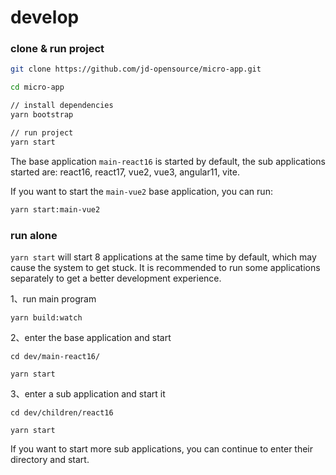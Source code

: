 # develop

### clone & run project
```bash
git clone https://github.com/jd-opensource/micro-app.git

cd micro-app

// install dependencies
yarn bootstrap 

// run project
yarn start
```

The base application `main-react16` is started by default, the sub applications started are: react16, react17, vue2, vue3, angular11, vite.

If you want to start the `main-vue2` base application, you can run: 

```bash
yarn start:main-vue2
```

### run alone
`yarn start` will start 8 applications at the same time by default, which may cause the system to get stuck. It is recommended to run some applications separately to get a better development experience.

1、run main program
```
yarn build:watch
```

2、enter the base application and start
```
cd dev/main-react16/

yarn start
```

3、enter a sub application and start it
```
cd dev/children/react16

yarn start
```

If you want to start more sub applications, you can continue to enter their directory and start.
